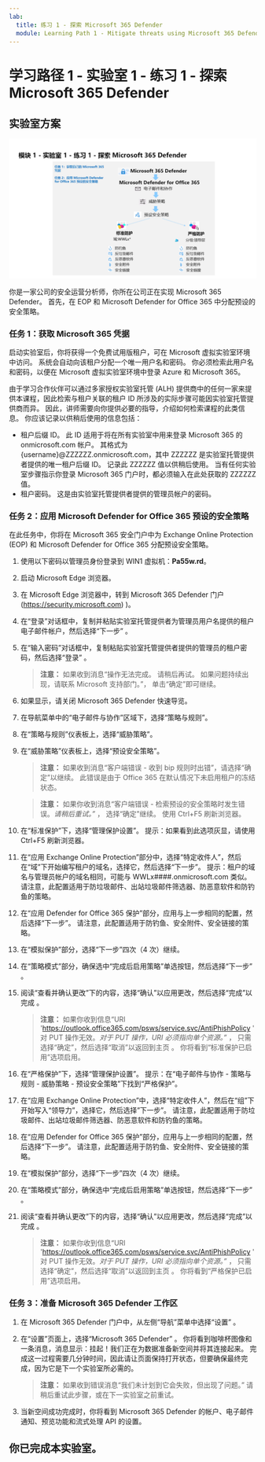 ```yaml
---
lab:
  title: 练习 1 - 探索 Microsoft 365 Defender
  module: Learning Path 1 - Mitigate threats using Microsoft 365 Defender
---
```


# <a name="learning-path-1---lab-1---exercise-1---explore-microsoft-365-defender"></a>学习路径 1 - 实验室 1 - 练习 1 - 探索 Microsoft 365 Defender

## <a name="lab-scenario"></a>实验室方案

![M365 Defender](../Media/SC-200-Lab_M1_L1_Ex1.png)

你是一家公司的安全运营分析师，你所在公司正在实现 Microsoft 365 Defender。 首先，在 EOP 和 Microsoft Defender for Office 365 中分配预设的安全策略。


### <a name="task-1-obtain-your-microsoft-365-credentials"></a>任务 1：获取 Microsoft 365 凭据

启动实验室后，你将获得一个免费试用版租户，可在 Microsoft 虚拟实验室环境中访问。 系统会自动向该租户分配一个唯一用户名和密码。 你必须检索此用户名和密码，以便在 Microsoft 虚拟实验室环境中登录 Azure 和 Microsoft 365。 

由于学习合作伙伴可以通过多家授权实验室托管 (ALH) 提供商中的任何一家来提供本课程，因此检索与租户关联的租户 ID 所涉及的实际步骤可能因实验室托管提供商而异。 因此，讲师需要向你提供必要的指导，介绍如何检索课程的此类信息。 你应该记录以供稍后使用的信息包括：

- 租户后缀 ID。 此 ID 适用于将在所有实验室中用来登录 Microsoft 365 的 onmicrosoft.com 帐户。 其格式为 {username}@ZZZZZZ.onmicrosoft.com，其中 ZZZZZZ 是实验室托管提供者提供的唯一租户后缀 ID。 记录此 ZZZZZZ 值以供稍后使用。 当有任何实验室步骤指示你登录 Microsoft 365 门户时，都必须输入在此处获取的 ZZZZZZ 值。
- 租户密码。 这是由实验室托管提供者提供的管理员帐户的密码。


### <a name="task-2-apply-microsoft-defender-for-office-365-preset-security-policies"></a>任务 2：应用 Microsoft Defender for Office 365 预设的安全策略

在此任务中，你将在 Microsoft 365 安全门户中为 Exchange Online Protection (EOP) 和 Microsoft Defender for Office 365 分配预设安全策略。

1. 使用以下密码以管理员身份登录到 WIN1 虚拟机：**Pa55w.rd**。  

1. 启动 Microsoft Edge 浏览器。

1. 在 Microsoft Edge 浏览器中，转到 Microsoft 365 Defender 门户 (https://security.microsoft.com) )。

1. 在“登录”对话框中，复制并粘贴实验室托管提供者为管理员用户名提供的租户电子邮件帐户，然后选择“下一步” 。

1. 在“输入密码”对话框中，复制粘贴实验室托管提供者提供的管理员的租户密码，然后选择“登录” 。

    >**注意：** 如果收到消息“操作无法完成。 请稍后再试。 如果问题持续出现，请联系 Microsoft 支持部门。”， 单击“确定”即可继续。  

1. 如果显示，请关闭 Microsoft 365 Defender 快速导览。

1. 在导航菜单中的“电子邮件与协作”区域下，选择“策略与规则”。

1. 在“策略与规则”仪表板上，选择“威胁策略”。

1. 在“威胁策略”仪表板上，选择“预设安全策略”。

    >**注意：** 如果收到消息“客户端错误 - 收到 bip 规则时出错”，请选择“确定”以继续。 此错误是由于 Office 365 在默认情况下未启用租户的冻结状态。

    >**注意：** 如果你收到消息“客户端错误 - 检索预设的安全策略时发生错误。*请稍后重试。”* ， 选择“确定”继续。 使用 Ctrl+F5 刷新浏览器。

1. 在“标准保护”下，选择“管理保护设置”。 提示：如果看到此选项灰显，请使用 Ctrl+F5 刷新浏览器。

1. 在“应用 Exchange Online Protection”部分中，选择“特定收件人”，然后在“域”下开始编写租户的域名，选择它，然后选择“下一步”。 提示：租户的域名与管理员帐户的域名相同，可能与 WWLx####.onmicrosoft.com 类似。 请注意，此配置适用于防垃圾邮件、出站垃圾邮件筛选器、防恶意软件和防钓鱼的策略。 

1. 在“应用 Defender for Office 365 保护”部分，应用与上一步相同的配置，然后选择“下一步”。 请注意，此配置适用于防钓鱼、安全附件、安全链接的策略。

1. 在“模拟保护”部分，选择“下一步”四次（4 次）继续。

1. 在“策略模式”部分，确保选中“完成后启用策略”单选按钮，然后选择“下一步” 。

1. 阅读“查看并确认更改”下的内容，选择“确认”以应用更改，然后选择“完成”以完成 。

    >**注意：** 如果你收到信息“URI 'https://outlook.office365.com/psws/service.svc/AntiPhishPolicy ' 对 PUT 操作无效。*对于 PUT 操作，URI 必须指向单个资源。”* ， 只需选择“确定”，然后选择“取消”以返回到主页 。 你将看到“标准保护已启用”选项启用。

1. 在“严格保护”下，选择“管理保护设置”。 提示：在“电子邮件与协作 - 策略与规则 - 威胁策略 - 预设安全策略”下找到“严格保护”。

1. 在“应用 Exchange Online Protection”中，选择“特定收件人”，然后在“组”下开始写入“领导力”，选择它，然后选择”下一步”。 请注意，此配置适用于防垃圾邮件、出站垃圾邮件筛选器、防恶意软件和防钓鱼的策略。

1. 在“应用 Defender for Office 365 保护”部分，应用与上一步相同的配置，然后选择“下一步”。 请注意，此配置适用于防钓鱼、安全附件、安全链接的策略。

1. 在“模拟保护”部分，选择“下一步”四次（4 次）继续。

1. 在“策略模式”部分，确保选中“完成后启用策略”单选按钮，然后选择“下一步” 。

1. 阅读“查看并确认更改”下的内容，选择“确认”以应用更改，然后选择“完成”以完成 。

    >**注意：** 如果你收到信息“URI 'https://outlook.office365.com/psws/service.svc/AntiPhishPolicy ' 对 PUT 操作无效。*对于 PUT 操作，URI 必须指向单个资源。”* ， 只需选择“确定”，然后选择“取消”以返回到主页 。 你将看到“严格保护已启用”选项启用。

### <a name="task-3-preparing-the-microsoft-365-defender-workspace"></a>任务 3：准备 Microsoft 365 Defender 工作区

1. 在 Microsoft 365 Defender 门户中，从左侧“导航”菜单中选择“设置” 。

1. 在“设置”页面上，选择“Microsoft 365 Defender” 。 你将看到咖啡杯图像和一条消息，消息显示：挂起！我们正在为数据准备新空间并将其连接起来。 完成这一过程需要几分钟时间，因此请让页面保持打开状态，但要确保最终完成，因为它是下一个实验室所必需的。 

    >**注意：** 如果收到错误消息“我们未计划到它会失败，但出现了问题。” 请稍后重试此步骤，或在下一实验室之前重试。

1. 当新空间成功完成时，你将看到 Microsoft 365 Defender 的帐户、电子邮件通知、预览功能和流式处理 API 的设置。

## <a name="you-have-completed-the-lab"></a>你已完成本实验室。
